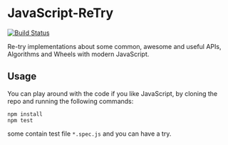# JavaScript-ReTry
[![Build Status][travis-badge]][travis-badge-url]

Re-try implementations about some common, awesome and useful
APIs, Algorithms and Wheels with modern JavaScript.

## Usage
You can play around with the code if you like JavaScript,
by cloning the repo and running the following commands:

```
npm install
npm test
```
some contain test file `*.spec.js` and you can have a try.

[travis-badge]: https://travis-ci.org/Flcwl/JavaScript-ReTry.svg?branch=master
[travis-badge-url]: https://travis-ci.org/Flcwl/JavaScript-ReTry
